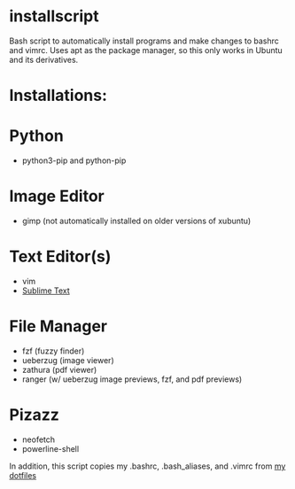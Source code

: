 # installscript
Bash script to automatically install programs and make changes to bashrc and vimrc. Uses apt as the package manager, so this only works in Ubuntu and its derivatives.

# Installations:


# Python
* python3-pip and python-pip

# Image Editor
* gimp (not automatically installed on older versions of xubuntu)

# Text Editor(s)
* vim
* [Sublime Text](https://www.sublimetext.com/)

# File Manager
* fzf (fuzzy finder)
* ueberzug (image viewer)
* zathura (pdf viewer)
* ranger (w/ ueberzug image previews, fzf, and pdf previews)

# Pizazz
* neofetch
* powerline-shell

In addition, this script copies my .bashrc, .bash_aliases, and .vimrc from [my dotfiles](https://github.com/ddmin/Dotfiles)
